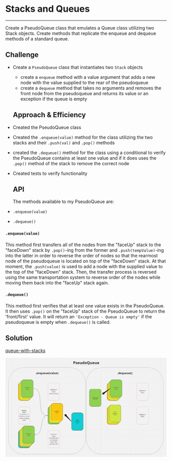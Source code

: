 # Stacks and Queues
---

Create a PseudoQueue class that emulates a Queue class utilizing two Stack objects. Create methods that replicate the enqueue and dequeue methods of a standard queue.

## Challenge

- Create a `PseudoQueue` class that instantiates two `Stack` objects
  - create a `enqueue` method with a value argument that adds a new node with the value supplied to the rear of the pseudoqueue
  - create a `dequeue` method that takes no arguments and removes the front node from the pseudoqueue and returns its value or an exception if the queue is empty

  ## Approach & Efficiency

- Created the PseudoQueue class
- Created the `.enqueue(value)` method for the class utilizing the two stacks and their `.push(val)` and `.pop()` methods
- created the `.dequeue()` method for the class using a conditional to verify the PseudoQueue contains at least one value and if it does uses the `.pop()` method of the stack to remove the correct node
- Created tests to verify functionality

  ## API

  The methods available to my PseudoQueue are:

- `.enqueue(value)`
- `.dequeue()`

#### `.enqueue(value)`

This method first transfers all of the nodes from the "faceUp" stack to the "faceDown" stack by `.pop()`-ing from the former and `.push(tempValue)`-ing into the latter in order to reverse the order of nodes so that the rearmost node of the pseudoqueue is located on top of the "faceDown" stack. At that moment, the `.push(value)` is used to add a node with the supplied value to the top of the "faceDown" stack. Then, the transfer process is reversed using the same transportation system to reverse order of the nodes while moving them back into the "faceUp" stack again.

#### `.dequeue()`

This method first verifies that at least one value exists in the PseudoQueue. It then uses `.pop()` on the "faceUp" stack of the PseudoQueue to return the 'front/first' value. It will return an `'Exception - Queue is empty'` if the pseudoqueue is empty when `.dequeue()` is called.

 ## Solution
[queue-with-stacks](queue-with-stacks.js)

![Whiteboard](../../assets/queue-with-stacks.png)